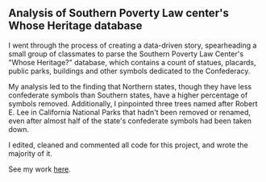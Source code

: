 ## Analysis of Southern Poverty Law center's Whose Heritage database

I went through the process of creating a data-driven story, spearheading a small group of classmates to parse the Southern Poverty Law Center's "Whose Heritage?" database, which contains a count of statues, placards, public parks, buildings and other symbols dedicated to the Confederacy.

My analysis led to the finding that Northern states, though they have less confederate symbols than Southern states, have a higher percentage of symbols removed. Additionally, I pinpointed three trees named after Robert E. Lee in California National Parks that hadn't been removed or renamed, even after almost half of the state's confederate symbols had been taken down.

I edited, cleaned and commented all code for this project, and wrote the majority of it.

See my work [here](https://github.com/sahanasjay/data_journalism_portfolio/blob/main/heritage_analysis_project/heritage_analysis_final.Rmd).

